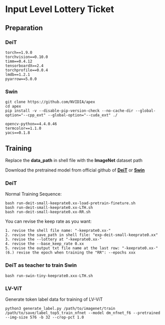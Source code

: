 # Input Level Lottery Ticket



## Preparation
### DeiT
```
torch==1.9.0
torchvision==0.10.0
timm==0.4.12
tensorboardX==2.4
torchprofile==0.0.4
lmdb==1.2.1
pyarrow==5.0.0
```

### Swin
```
git clone https://github.com/NVIDIA/apex
cd apex
pip install -v --disable-pip-version-check --no-cache-dir --global-option="--cpp_ext" --global-option="--cuda_ext" ./

opencv-python==4.4.0.46 
termcolor==1.1.0 
yacs==0.1.8
```

## Training
Replace the **data_path** in shell file with the **ImageNet** dataset path

Download the pretrained model from official github of [**DeiT**](https://github.com/facebookresearch/deit) or [**Swin**](https://github.com/microsoft/Swin-Transformer)

### DeiT
Normal Training Sequence:
```
bash run-deit-small-keeprate0.xx-load-pretrain-fineture.sh
bash run-deit-small-keeprate0.xx-LTH.sh
bash run-deit-small-keeprate0.xx-RR.sh
```

You can revise the keep rate as you want:
```
1. revise the shell file name: "-keeprate0.xx-"
2. revise the save_path in shell file: "exp-deit-small-keeprate0.xx"
3. revise the --lottery at "-keeprate0.xx-"
4. revise the --base_keep_rate 0.xx
5. revise the output txt file name at the last row: "-keeprate0.xx-"
(6.) revise the epoch when training the "RR": --epochs xxx
```

### DeiT as teacher to train Swin
```
bash run-swin-tiny-keeprate0.xxx-LTH.sh
```


### LV-ViT
Generate token label data for training of LV-ViT
```
python3 generate_label.py /path/to/imagenet/train /path/to/save/label_top5_train_nfnet --model dm_nfnet_f6 --pretrained --img-size 576 -b 32 --crop-pct 1.0
```